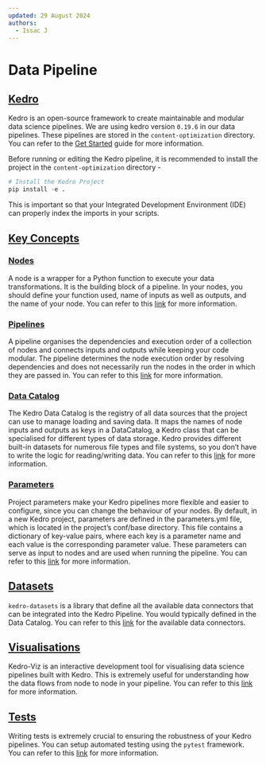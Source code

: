 ```yaml
---
updated: 29 August 2024
authors:
  - Issac J
---
```


# Data Pipeline

## [Kedro](https://docs.kedro.org/en/0.19.6/introduction/index.html)

Kedro is an open-source framework to create maintainable and modular data science pipelines. We are using kedro version `0.19.6` in our data pipelines. These pipelines are stored in the `content-optimization` directory.
You can refer to the [Get Started](https://docs.kedro.org/en/stable/get_started/index.html) guide for more information.

Before running or editing the Kedro pipeline, it is recommended to install the project in the `content-optimization` directory -

```python
# Install the Kedro Project
pip install -e .
```

This is important so that your Integrated Development Environment (IDE) can properly index the imports in your scripts.

## [Key Concepts](https://docs.kedro.org/en/0.19.6/get_started/kedro_concepts.html)

### [Nodes](https://docs.kedro.org/en/0.19.6/nodes_and_pipelines/nodes.html)

A node is a wrapper for a Python function to execute your data transformations. It is the building block of a pipeline. In your nodes, you should define your function used, name of inputs as well as outputs, and the name of your node.
You can refer to this [link](https://docs.kedro.org/en/0.19.6/nodes_and_pipelines/nodes.html) for more information.

### [Pipelines](https://docs.kedro.org/en/0.19.6/nodes_and_pipelines/pipeline_introduction.html)

A pipeline organises the dependencies and execution order of a collection of nodes and connects inputs and outputs while keeping your code modular. The pipeline determines the node execution order by resolving dependencies and does not necessarily run the nodes in the order in which they are passed in.
You can refer to this [link](https://docs.kedro.org/en/0.19.6/nodes_and_pipelines/pipeline_introduction.html) for more information.

### [Data Catalog](https://docs.kedro.org/en/0.19.6/data/index.html)

The Kedro Data Catalog is the registry of all data sources that the project can use to manage loading and saving data. It maps the names of node inputs and outputs as keys in a DataCatalog, a Kedro class that can be specialised for different types of data storage.
Kedro provides different built-in datasets for numerous file types and file systems, so you don’t have to write the logic for reading/writing data. You can refer to this [link](https://docs.kedro.org/en/0.19.6/data/index.html) for more information.

### [Parameters](https://docs.kedro.org/en/0.19.6/configuration/parameters.html)

Project parameters make your Kedro pipelines more flexible and easier to configure, since you can change the behaviour of your nodes. By default, in a new Kedro project, parameters are defined in the parameters.yml file, which is located in the project’s conf/base directory.
This file contains a dictionary of key-value pairs, where each key is a parameter name and each value is the corresponding parameter value. These parameters can serve as input to nodes and are used when running the pipeline.
You can refer to this [link](https://docs.kedro.org/en/0.19.6/configuration/parameters.html) for more information.

## [Datasets](https://docs.kedro.org/projects/kedro-datasets/en/kedro-datasets-4.1.0/)

`kedro-datasets` is a library that define all the available data connectors that can be integrated into the Kedro Pipeline. You would typically defined in the Data Catalog. You can refer to this [link](https://docs.kedro.org/projects/kedro-datasets/en/kedro-datasets-4.1.0/api/kedro_datasets.html) for the available data connectors.

## [Visualisations](https://docs.kedro.org/projects/kedro-viz/en/stable/)

Kedro-Viz is an interactive development tool for visualising data science pipelines built with Kedro. This is extremely useful for understanding how the data flows from node to node in your pipeline. You can refer to this [link](https://docs.kedro.org/projects/kedro-viz/en/stable/) for more information.

## [Tests](https://docs.kedro.org/en/stable/development/automated_testing.html)

Writing tests is extremely crucial to ensuring the robustness of your Kedro pipelines. You can setup automated testing using the `pytest` framework. You can refer to this [link](https://docs.kedro.org/en/stable/development/automated_testing.html#set-up-automated-testing-with-pytest) for more information.
